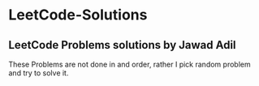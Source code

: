 # LeetCode-Solutions
## LeetCode Problems solutions by Jawad Adil

These Problems are not done in and order, rather I pick random problem and try to solve it.